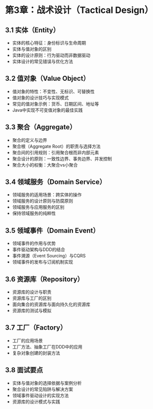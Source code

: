 # 第3章：战术设计（Tactical Design）

## 3.1 实体（Entity）
- 实体的核心特征：身份标识与生命周期
- 实体与值对象的区别
- 实体的设计原则：行为驱动而非数据驱动
- 实体设计的常见错误与优化方法

## 3.2 值对象（Value Object）
- 值对象的特性：不变性、无标识、可替换性
- 值对象的设计技巧与实现模式
- 常见的值对象示例：货币、日期区间、地址等
- Java中实现不可变值对象的最佳实践

## 3.3 聚合（Aggregate）
- 聚合的定义与边界
- 聚合根（Aggregate Root）的职责与选择方法
- 聚合间的引用规则：引用聚合根而非内部元素
- 聚合设计的原则：一致性边界、事务边界、并发控制
- 聚合大小的权衡：大聚合vs小聚合

## 3.4 领域服务（Domain Service）
- 领域服务的适用场景：跨实体的操作
- 领域服务的设计原则与防腐原则
- 领域服务与应用服务的区别
- 保持领域服务的纯粹性

## 3.5 领域事件（Domain Event）
- 领域事件的作用与优势
- 事件驱动架构与DDD的结合
- 事件溯源（Event Sourcing）与CQRS
- 领域事件的发布与订阅机制实现

## 3.6 资源库（Repository）
- 资源库的设计与职责
- 资源库与工厂的区别
- 面向集合的资源库与面向持久化的资源库
- 资源库的测试与模拟

## 3.7 工厂（Factory）
- 工厂的应用场景
- 工厂方法、抽象工厂在DDD中的应用
- 复杂对象创建的封装方法

## 3.8 面试要点
- 实体与值对象的选择依据与案例分析
- 聚合设计的常见陷阱与解决方案
- 领域事件驱动设计的实现方法
- 资源库的设计模式与实践 